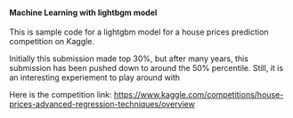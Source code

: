 #### Machine Learning with lightbgm model

This is sample code for a lightgbm model for a house prices prediction competition on Kaggle. 

Initially this submission made top 30%, but after many years, this submission has been pushed down to around the 50% percentile. Still, it is an interesting experiement to play around with

Here is the competition link: https://www.kaggle.com/competitions/house-prices-advanced-regression-techniques/overview

